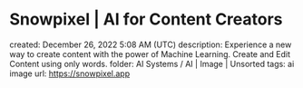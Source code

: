 # Snowpixel | AI for Content Creators

created: December 26, 2022 5:08 AM (UTC)
description: Experience a new way to create content with the power of Machine Learning. Create and Edit Content using only words.
folder: AI Systems / AI | Image | Unsorted
tags: ai image
url: https://snowpixel.app